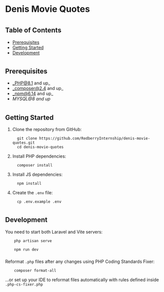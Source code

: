 # Denis Movie Quotes

#

## Table of Contents

* [Prerequisites](#prerequisites)
* [Getting Started](#getting-started)
* [Development](#development)

#

## Prerequisites

* _PHP@8.1 and up_
* _composer@2.4 and up_
* _npm@6.14 and up_
* _MYSQL@8 and up_

#

## Getting Started

1. Clone the repository from GitHub:
    ```shell
      git clone https://github.com/RedberryInternship/denis-movie-quotes.git
      cd denis-movie-quotes
    ```
2. Install PHP dependencies:
    ```shell
      composer install
    ```
3. Install JS dependencies:
    ```shell
      npm install
    ```
4. Create the `.env` file:
    ```shell
      cp .env.example .env
    ```

#

## Development

You need to start both Laravel and Vite servers:

```shell
    php artisan serve
```

```shell
    npm run dev
```

###

Reformat `.php` files after any changes using PHP Coding Standards Fixer:

```shell
    composer format-all
```

...or set up your IDE to reformat files automatically with rules defined inside `.php-cs-fixer.php`
